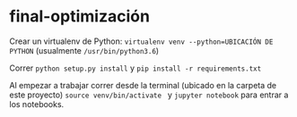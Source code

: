 # final-optimización

Crear un virtualenv de Python:
`virtualenv venv --python=UBICACIÓN DE PYTHON` (usualmente `/usr/bin/python3.6`)

Correr `python setup.py install` y `pip install -r requirements.txt`

Al empezar a trabajar correr desde la terminal (ubicado en la carpeta de este proyecto) `source venv/bin/activate
` y `jupyter notebook` para entrar a los notebooks.